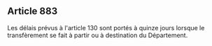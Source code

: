 Article 883
----
Les délais prévus à l'article 130 sont portés à quinze jours lorsque le
transfèrement se fait à partir ou à destination du Département.

